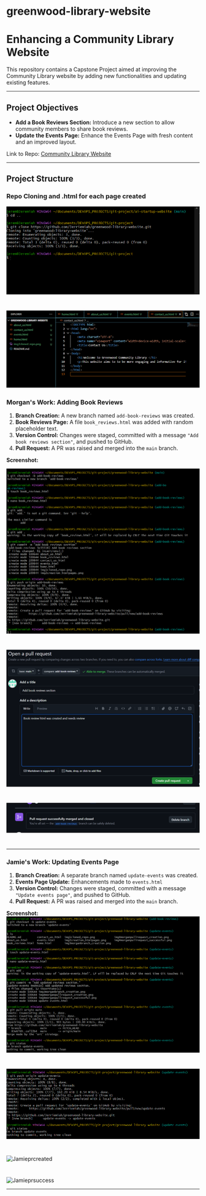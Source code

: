 # greenwood-library-website
# Enhancing a Community Library Website

This repository contains a Capstone Project aimed at improving the Community Library website by adding new functionalities and updating existing features.

---

## Project Objectives

- **Add a Book Reviews Section:** Introduce a new section to allow community members to share book reviews.
- **Update the Events Page:** Enhance the Events Page with fresh content and an improved layout.

Link to Repo: [Community Library Website](https://github.com/Jerriemiah/greenwood-library-website/tree/main)


---

## Project Structure

### Repo Cloning and .html for each page created
![clonerepo](./img1cloned_repo.png)
#
![clonerepo](./img2creation_htmlpages.png)
---

### Morgan's Work: Adding Book Reviews
1. **Branch Creation:** A new branch named `add-book-reviews` was created.
2. **Book Reviews Page:** A file `book_reviews.html` was added with random placeholder text.
3. **Version Control:** Changes were staged, committed with a message `"Add book reviews section"`, and pushed to GitHub.
4. **Pull Request:** A PR was raised and merged into the `main` branch.

**Screenshot:**  

![Morgranbranchcreated](./img3morganbranch_creation.png)
#
![Morgranprcreated](./img4morganpullrequest_creation.png)
#
![Morgranprsuccess](./img4morganpullrequest_successful.png)
#
---

### Jamie's Work: Updating Events Page
1. **Branch Creation:** A separate branch named `update-events` was created.
2. **Events Page Update:** Enhancements made to `events.html`
3. **Version Control:** Changes were staged, committed with a message `"Update events page"`, and pushed to GitHub.
4. **Pull Request:** A PR was raised and merged into the `main` branch.

**Screenshot:**  
![Jamiebranchecreated](./img3jamiebranch_creation.png)
#
![Jamiebranchecreated](./img3jamiebranch_creation2.png)
#
![Jamieprcreated](./img3jamieprcreated.png)
#
![Jamieprsuccess](./img3jamieprsuccess.png)

---
